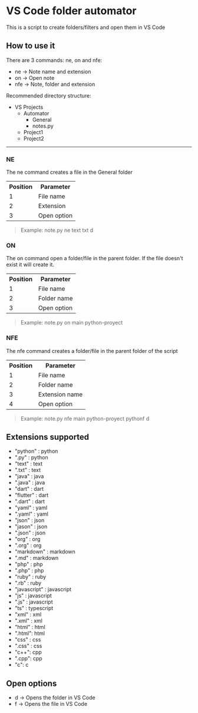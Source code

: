 # VS Code folder automator

This is a script to create folders/filters and open them in VS Code 


## How to use it

There are 3 commands: ne, on and nfe:
- ne -> Note name and extension
- on -> Open note
- nfe -> Note, folder and extension

Recommended directory structure:


* VS Projects
    * Automator
        * General
        * notes.py
    * Project1
    * Project2

_________________

### NE

The ne command creates a file in the General folder

<html>
    <table>
        <tr>
            <th>Position</th>
            <th>Parameter</th>
        </tr>
        <tr>
            <td>1</td>
            <td>File name</td>
        </tr>
        <tr>
            <td>2</td>
            <td>Extension</td>
        </tr>
        <tr>
            <td>3</td>
            <td>Open option</td>
        </tr>
    </table>
</html>

>Example: note.py ne text txt d

                
    

### ON

The on command open a folder/file in the parent folder. If the file doesn't exist it will create it. 


<html>
    <table>
        <tr>
            <th>Position</th>
            <th>Parameter</th>
        </tr>
        <tr>
            <td>1</td>
            <td>File name</td>
        </tr>
        <tr>
            <td>2</td>
            <td>Folder name</td>
        </tr>
        <tr>
            <td>3</td>
            <td>Open option</td>
        </tr>
    </table>
</html>

>Example: note.py on main python-proyect



### NFE

The nfe command creates a folder/file in the parent folder of the script 

<html>
    <table>
        <tr>
            <th>Position</th>
            <th>Parameter</th>
        </tr>
        <tr>
            <td>1</td>
            <td>File name</td>
        </tr>
        <tr>
            <td>2</td>
            <td>Folder name</td>
        </tr>
        <tr>
            <td>3</td>
            <td>Extension name</td>
        </tr>
        <tr>
            <td>4</td>
            <td>Open option</td>
        </tr>
    </table>
</html>

>Example: note.py nfe main python-proyect pythonf d



## Extensions supported

- "python" : python
- ".py" : python
- "text" : text
- ".txt" : text
- "java" : java
- ".java" : java
- "dart" : dart
- "flutter" : dart
- ".dart" : dart
- "yaml" : yaml
- ".yaml" : yaml
- "json" : json
- "jason" : json
- ".json" : json
- "org" : org
- ".org" : org
- "markdown" : markdown
- ".md" : markdown
- "php" : php
- ".php" : php
- "ruby" : ruby
- ".rb" : ruby
- "javascript" : javascript
- "js" : javascript
- ".js" : javascript
- "ts" : typescript
- "xml" : xml
- ".xml" : xml
- "html" : html
- ".html": html
- "css" : css
- ".css" : css
- "c++": cpp
- ".cpp": cpp
- "c": c


## Open options

- d -> Opens the folder in VS Code 
- f -> Opens the file in VS Code